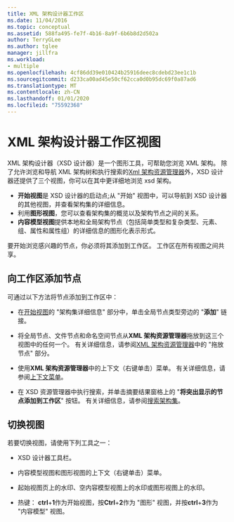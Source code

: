 ```yaml
---
title: XML 架构设计器工作区
ms.date: 11/04/2016
ms.topic: conceptual
ms.assetid: 588fa495-fe7f-4b16-8a9f-6b6b8d2d502a
author: TerryGLee
ms.author: tglee
manager: jillfra
ms.workload:
- multiple
ms.openlocfilehash: 4cf86dd39e010424b25916deec8cdebd23ee1c1b
ms.sourcegitcommit: d233ca00ad45e50cf62cca0d0b95dc69f0a87ad6
ms.translationtype: MT
ms.contentlocale: zh-CN
ms.lasthandoff: 01/01/2020
ms.locfileid: "75592368"
---
```

# <a name="xml-schema-designer-workspace-views"></a>XML 架构设计器工作区视图

XML 架构设计器（XSD 设计器）是一个图形工具，可帮助您浏览 XML 架构。 除了允许浏览和导航 XML 架构树和执行搜索的[Xml 架构资源管理器](../xml-tools/xml-schema-explorer.md)外，XSD 设计器还提供了三个视图，你可以在其中更详细地浏览 xsd 架构。

- **开始视图**是 XSD 设计器的启动点;从 "开始" 视图中，可以导航到 XSD 设计器的其他视图，并查看架构集的详细信息。
- 利用**图形视图**，您可以查看架构集的概览以及架构节点之间的关系。
- **内容模型视图**提供本地和全局架构节点（包括简单类型和复杂类型、元素、组、属性和属性组）的详细信息的图形化表示形式。

要开始浏览感兴趣的节点，你必须将其添加到工作区。 工作区在所有视图之间共享。

## <a name="add-nodes-to-the-workspace"></a>向工作区添加节点

可通过以下方法将节点添加到工作区中：

- 在[开始视图](../xml-tools/start-view.md)的 "架构集详细信息" 部分中，单击全局节点类型旁边的 "**添加**" 链接。

- 将全局节点、文件节点和命名空间节点从**XML 架构资源管理器**拖放到这三个视图中的任何一个。 有关详细信息，请参阅[XML 架构资源管理器](../xml-tools/xml-schema-explorer.md)中的 "拖放节点" 部分。

- 使用**XML 架构资源管理器**中的上下文（右键单击）菜单。 有关详细信息，请参阅[上下文菜单](../xml-tools/context-menus-xml-schema-explorer.md)。

- 在 XSD 资源管理器中执行搜索，并单击摘要结果窗格上的 "**将突出显示的节点添加到工作区**" 按钮。 有关详细信息，请参阅[搜索架构集](../xml-tools/searching-the-schema-set.md)。

## <a name="switch-views"></a>切换视图

若要切换视图，请使用下列工具之一：

- XSD 设计器工具栏。

- 内容模型视图和图形视图的上下文（右键单击）菜单。

- 起始视图页上的水印、空内容模型视图上的水印或图形视图上的水印。

- 热键： **ctrl**+**1**作为开始视图，按**Ctrl**+**2**作为 "图形" 视图，并按**ctrl**+**3**作为 "内容模型" 视图。
